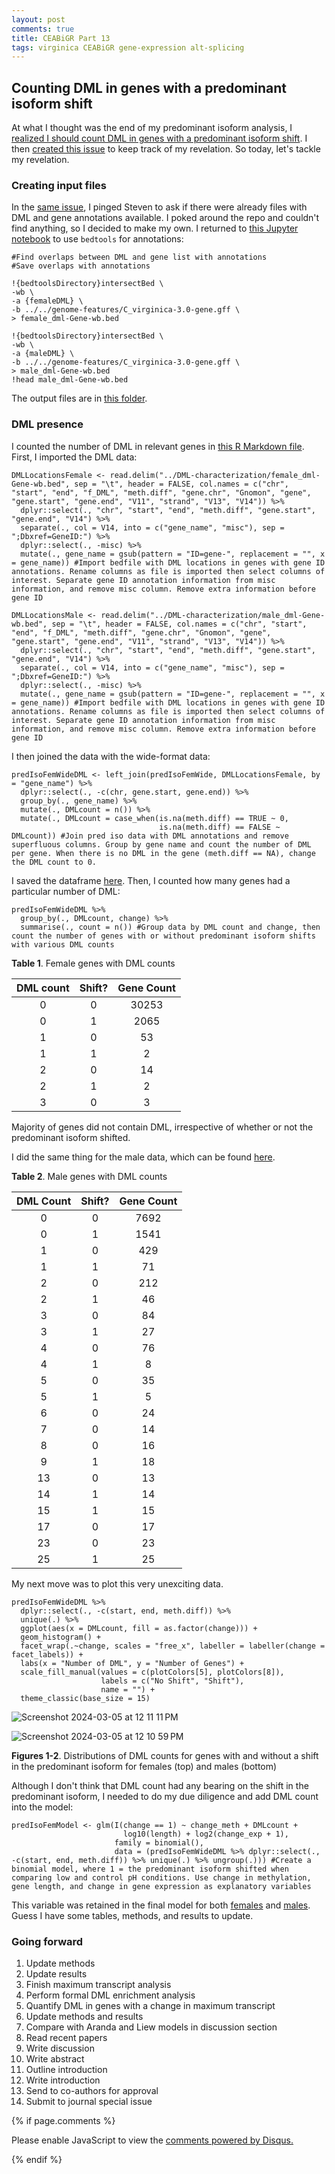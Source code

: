 ```yaml
---
layout: post
comments: true
title: CEABiGR Part 13
tags: virginica CEABiGR gene-expression alt-splicing
---
```


## Counting DML in genes with a predominant isoform shift

At what I thought was the end of my predominant isoform analysis, I [realized I should count DML in genes with a predominant isoform shift](https://yaaminiv.github.io/CEABiGR-Part12/). I then [created this issue](https://github.com/sr320/ceabigr/issues/99) to keep track of my revelation. So today, let's tackle my revelation.

### Creating input files

In the [same issue](https://yaaminiv.github.io/CEABiGR-Part12/), I pinged Steven to ask if there were already files with DML and gene annotations available. I poked around the repo and couldn't find anything, so I decided to make my own. I returned to [this Jupyter notebook](https://github.com/sr320/ceabigr/blob/main/code/Genomic-Location-of-DML.ipynb) to use `bedtools` for annotations:

```
#Find overlaps between DML and gene list with annotations
#Save overlaps with annotations

!{bedtoolsDirectory}intersectBed \
-wb \
-a {femaleDML} \
-b ../../genome-features/C_virginica-3.0-gene.gff \
> female_dml-Gene-wb.bed

!{bedtoolsDirectory}intersectBed \
-wb \
-a {maleDML} \
-b ../../genome-features/C_virginica-3.0-gene.gff \
> male_dml-Gene-wb.bed
!head male_dml-Gene-wb.bed
```

The output files are in [this folder](https://github.com/sr320/ceabigr/tree/main/output/DML-characterization).

### DML presence

I counted the number of DML in relevant genes in [this R Markdown file](https://github.com/sr320/ceabigr/blob/main/code/42-predominant-isoform.Rmd). First, I imported the DML data:

```
DMLLocationsFemale <- read.delim("../DML-characterization/female_dml-Gene-wb.bed", sep = "\t", header = FALSE, col.names = c("chr", "start", "end", "f_DML", "meth.diff", "gene.chr", "Gnomon", "gene", "gene.start", "gene.end", "V11", "strand", "V13", "V14")) %>%
  dplyr::select(., "chr", "start", "end", "meth.diff", "gene.start", "gene.end", "V14") %>%
  separate(., col = V14, into = c("gene_name", "misc"), sep = ";Dbxref=GeneID:") %>%
  dplyr::select(., -misc) %>%
  mutate(., gene_name = gsub(pattern = "ID=gene-", replacement = "", x = gene_name)) #Import bedfile with DML locations in genes with gene ID annotations. Rename columns as file is imported then select columns of interest. Separate gene ID annotation information from misc information, and remove misc column. Remove extra information before gene ID

DMLLocationsMale <- read.delim("../DML-characterization/male_dml-Gene-wb.bed", sep = "\t", header = FALSE, col.names = c("chr", "start", "end", "f_DML", "meth.diff", "gene.chr", "Gnomon", "gene", "gene.start", "gene.end", "V11", "strand", "V13", "V14")) %>%
  dplyr::select(., "chr", "start", "end", "meth.diff", "gene.start", "gene.end", "V14") %>%
  separate(., col = V14, into = c("gene_name", "misc"), sep = ";Dbxref=GeneID:") %>%
  dplyr::select(., -misc) %>%
  mutate(., gene_name = gsub(pattern = "ID=gene-", replacement = "", x = gene_name)) #Import bedfile with DML locations in genes with gene ID annotations. Rename columns as file is imported then select columns of interest. Separate gene ID annotation information from misc information, and remove misc column. Remove extra information before gene ID
```

I then joined the data with the wide-format data:

```
predIsoFemWideDML <- left_join(predIsoFemWide, DMLLocationsFemale, by = "gene_name") %>%
  dplyr::select(., -c(chr, gene.start, gene.end)) %>%
  group_by(., gene_name) %>%
  mutate(., DMLcount = n()) %>%
  mutate(., DMLcount = case_when(is.na(meth.diff) == TRUE ~ 0,
                                 is.na(meth.diff) == FALSE ~ DMLcount)) #Join pred iso data with DML annotations and remove superfluous columns. Group by gene name and count the number of DML per gene. When there is no DML in the gene (meth.diff == NA), change the DML count to 0.
```

I saved the dataframe [here](https://github.com/sr320/ceabigr/blob/main/output/42-predominant-isoform/fem-pred-isoform-DML-annotations.csv). Then, I counted how many genes had a particular number of DML:

```
predIsoFemWideDML %>%
  group_by(., DMLcount, change) %>%
  summarise(., count = n()) #Group data by DML count and change, then count the number of genes with or without predominant isoform shifts with various DML counts
```

**Table 1**. Female genes with DML counts

| **DML count** | **Shift?** | **Gene Count** |
|:-------------:|:----------:|:--------------:|
|       0       |      0     |      30253     |
|       0       |      1     |      2065      |
|       1       |      0     |       53       |
|       1       |      1     |        2       |
|       2       |      0     |       14       |
|       2       |      1     |        2       |
|       3       |      0     |        3       |

Majority of genes did not contain DML, irrespective of whether or not the predominant isoform shifted.

I did the same thing for the male data, which can be found [here](https://github.com/sr320/ceabigr/blob/main/output/42-predominant-isoform/male-pred-isoform-DML-annotations.csv).

**Table 2**. Male genes with DML counts

| **DML Count** | **Shift?** | **Gene Count** |
|:-------------:|:----------:|:--------------:|
|       0       |      0     |      7692      |
|       0       |      1     |      1541      |
|       1       |      0     |       429      |
|       1       |      1     |       71       |
|       2       |      0     |       212      |
|       2       |      1     |       46       |
|       3       |      0     |       84       |
|       3       |      1     |       27       |
|       4       |      0     |       76       |
|       4       |      1     |        8       |
|       5       |      0     |       35       |
|       5       |      1     |        5       |
|       6       |      0     |       24       |
|       7       |      0     |       14       |
|       8       |      0     |       16       |
|       9       |      1     |       18       |
|       13      |      0     |       13       |
|       14      |      1     |       14       |
|       15      |      1     |       15       |
|       17      |      0     |       17       |
|       23      |      0     |       23       |
|       25      |      1     |       25       |

My next move was to plot this very unexciting data.

```
predIsoFemWideDML %>%
  dplyr::select(., -c(start, end, meth.diff)) %>%
  unique(.) %>%
  ggplot(aes(x = DMLcount, fill = as.factor(change))) +
  geom_histogram() +
  facet_wrap(.~change, scales = "free_x", labeller = labeller(change = facet_labels)) +
  labs(x = "Number of DML", y = "Number of Genes") +
  scale_fill_manual(values = c(plotColors[5], plotColors[8]),
                    labels = c("No Shift", "Shift"),
                    name = "") +
  theme_classic(base_size = 15)
```

![Screenshot 2024-03-05 at 12 11 11 PM](https://github.com/sr320/ceabigr/assets/22335838/32f45dbf-d884-4f00-b9ec-ebdbe2398e16)

![Screenshot 2024-03-05 at 12 10 59 PM](https://github.com/sr320/ceabigr/assets/22335838/39912002-ab59-4e3b-ac74-5164e8684034)

**Figures 1-2**. Distributions of DML counts for genes with and without a shift in the predominant isoform for females (top) and males (bottom)

Although I don't think that DML count had any bearing on the shift in the predominant isoform, I needed to do my due diligence and add DML count into the model:

```
predIsoFemModel <- glm(I(change == 1) ~ change_meth + DMLcount +
                         log10(length) + log2(change_exp + 1),
                       family = binomial(),
                       data = (predIsoFemWideDML %>% dplyr::select(., -c(start, end, meth.diff)) %>% unique(.) %>% ungroup(.))) #Create a binomial model, where 1 = the predominant isoform shifted when comparing low and control pH conditions. Use change in methylation, gene length, and change in gene expression as explanatory variables
```

This variable was retained in the final model for both [females](https://github.com/sr320/ceabigr/blob/main/output/42-predominant-isoform/fem-predo-isoform-model-output.csv) and [males](https://github.com/sr320/ceabigr/blob/main/output/42-predominant-isoform/male-predo-isoform-model-output.csv). Guess I have some tables, methods, and results to update.

### Going forward

1. Update methods
2. Update results
2. Finish maximum transcript analysis
2. Perform formal DML enrichment analysis
4. Quantify DML in genes with a change in maximum transcript
2. Update methods and results
2. Compare with Aranda and Liew models in discussion section
4. Read recent papers
3. Write discussion
4. Write abstract
5. Outline introduction
6. Write introduction
7. Send to co-authors for approval
8. Submit to journal special issue

{% if page.comments %}

<div id="disqus_thread"></div>
<script>

/**
*  RECOMMENDED CONFIGURATION VARIABLES: EDIT AND UNCOMMENT THE SECTION BELOW TO INSERT DYNAMIC VALUES FROM YOUR PLATFORM OR CMS.
*  LEARN WHY DEFINING THESE VARIABLES IS IMPORTANT: https://disqus.com/admin/universalcode/#configuration-variables*/
/*
var disqus_config = function () {
this.page.url = PAGE_URL;  // Replace PAGE_URL with your page's canonical URL variable
this.page.identifier = PAGE_IDENTIFIER; // Replace PAGE_IDENTIFIER with your page's unique identifier variable
};
*/
(function() { // DON'T EDIT BELOW THIS LINE
var d = document, s = d.createElement('script');
s.src = 'https://the-responsible-grad-student.disqus.com/embed.js';
s.setAttribute('data-timestamp', +new Date());
(d.head || d.body).appendChild(s);
})();
</script>
<noscript>Please enable JavaScript to view the <a href="https://disqus.com/?ref_noscript">comments powered by Disqus.</a></noscript>

{% endif %}

<script id="dsq-count-scr" src="//the-responsible-grad-student.disqus.com/count.js" async></script>
